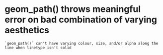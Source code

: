 # geom_path() throws meaningful error on bad combination of varying aesthetics

    `geom_path()` can't have varying colour, size, and/or alpha along the line when linetype isn't solid

